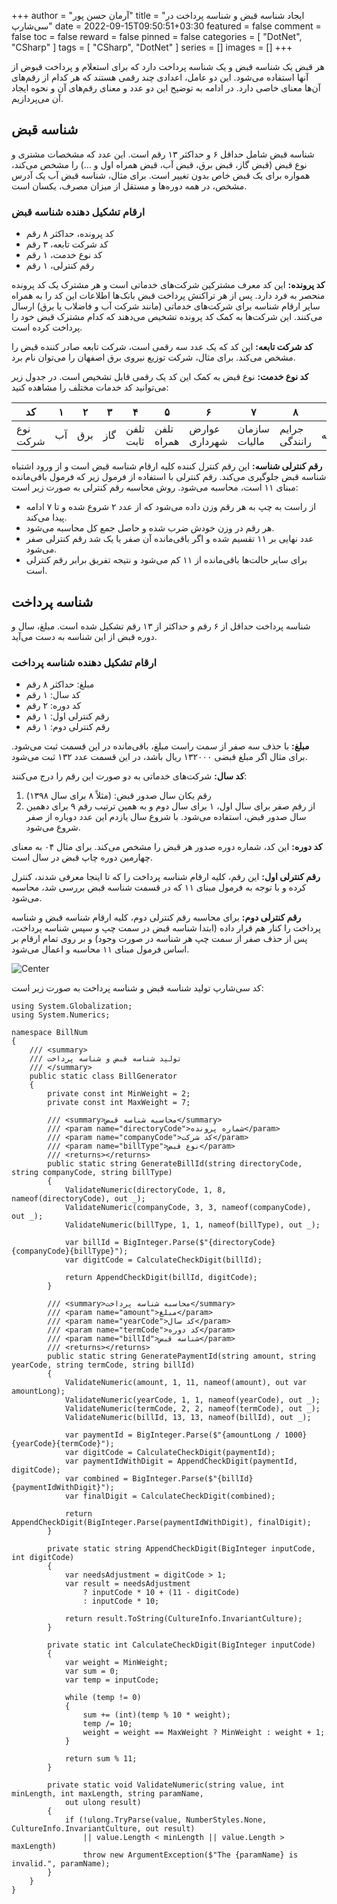 +++
author = "آرمان حسن پور"
title = "ایجاد شناسه قبض و شناسه پرداخت در سی‌شارپ" 
date = 2022-09-15T09:50:51+03:30
featured = false
comment = false
toc = false
reward = false
pinned = false
categories = [
	"DotNet", "CSharp"
]
tags = [
    "CSharp", "DotNet"
]
series = []
images = []
+++

هر قبض یک شناسه قبض و یک شناسه پرداخت دارد که برای استعلام و پرداخت قبوض از آنها استفاده می‌شود. این دو عامل، اعدادی چند رقمی هستند که هر کدام از رقم‌های آن‌ها معنای خاصی دارد. در ادامه به توضیح این دو عدد و معنای رقم‌های آن و نحوه ایجاد آن می‌پردازیم.
<!--more-->
## شناسه قبض
شناسه قبض شامل حداقل ۶ و حداکثر ۱۳ رقم است. این عدد که مشخصات مشتری و نوع قبض (قبض گاز، قبض برق، قبض آب، قبض همراه اول و …) را مشخص می‌کند، همواره برای یک قبض خاص بدون تغییر است. برای مثال، شناسه قبض آب یک آدرس مشخص، در همه دوره‌ها و مستقل از میزان مصرف، یکسان است.

### ارقام تشکیل دهنده شناسه قبض
- کد پرونده، حداکثر ۸ رقم
- کد شرکت تابعه، ۳ رقم
- کد نوع خدمت، ۱ رقم
- رقم کنترلی، ۱ رقم

**کد پرونده:** این کد معرف مشترکین شرکت‌های خدماتی است و هر مشترک یک کد پرونده منحصر به فرد دارد. پس از هر تراکنش پرداخت قبض بانک‌ها اطلاعات این کد را به همراه سایر ارقام شناسه برای شرکت‌های خدماتی (مانند شرکت آب و فاضلاب یا برق) ارسال می‌کنند. این شرکت‌ها به کمک کد پرونده تشخیص می‌دهند که کدام مشترک قبض خود را پرداخت کرده است.

**کد شرکت تابعه:** این کد که یک عدد سه رقمی است، شرکت تابعه صادر کننده قبض را مشخص می‌کند. برای مثال، شرکت توزیع نیروی برق اصفهان را می‌توان نام برد.

**کد نوع خدمت:** نوع قبض به کمک این کد یک رقمی قابل تشخیص است. در جدول زیر می‌توانید کد خدمات مختلف را مشاهده کنید:

| کد       | ۱   | ۲   | ۳   | ۴         | ۵          | ۶             | ۷             | ۸             | 9             |
| -------- | --- | --- | --- | --------- | ---------- | ------------- | ------------- | ------------- | ------------- |
| نوع شرکت | آب  | برق | گاز | تلفن ثابت | تلفن همراه | عوارض شهرداری | سازمان مالیات | جرایم رانندگی | متفرقه |

**رقم کنترلی شناسه:** این رقم کنترل کننده‌ کلیه ارقام شناسه قبض است و از ورود اشتباه شناسه قبض جلوگیری می‌کند. رقم کنترلی با استفاده از فرمول زیر که فرمول باقی‌مانده مبنای ۱۱ است، محاسبه می‌شود. روش محاسبه رقم کنترلی به صورت زیر است:

- از راست به چپ به هر رقم وزن داده می‌شود که از عدد ۲ شروع شده و تا ۷ ادامه پیدا می‌کند.
- هر رقم در وزن خودش ضرب شده و حاصل جمع کل محاسبه می‌شود.
- عدد نهایی بر ۱۱ تقسیم شده و اگر باقی‌مانده آن صفر یا یک شد رقم کنترلی صفر می‌شود.
- برای سایر حالت‌ها باقی‌مانده از ۱۱ کم می‌شود و نتیجه تفریق برابر رقم کنترلی است.

## شناسه پرداخت
شناسه پرداخت حداقل از ۶ رقم و حداکثر از ۱۳ رقم تشکیل شده است. مبلغ، سال و دوره قبض از این شناسه به ‌دست می‌آید.

### ارقام تشکیل دهنده شناسه پرداخت
- مبلغ: حداکثر ۸ رقم
- کد سال: ۱ رقم
- کد دوره: ۲ رقم
- رقم کنترلی اول: ۱ رقم
- رقم کنترلی دوم: ۱ رقم

**مبلغ:** با حذف سه صفر از سمت راست مبلغ، باقی‌مانده در این قسمت ثبت می‌شود. برای مثال اگر مبلغ قبضی ۱۳۲۰۰۰ ریال باشد، در این قسمت عدد ۱۳۲ ثبت می‌شود.

**کد سال:** شرکت‌های خدماتی به دو صورت این رقم را درج می‌کنند:

1. رقم یکان سال صدور قبض: (مثلاً ۸ برای سال ۱۳۹۸)
2. از رقم صفر برای سال اول، ۱ برای سال دوم و به همین ترتیب رقم ۹ برای دهمین سال صدور قبض، استفاده می‌شود. با شروع سال یازدم این عدد دوباره از صفر شروع می‌شود.

**کد دوره:** این کد، شماره دوره صدور هر قبض را مشخص می‌کند. برای مثال ۰۴ به معنای چهارمین دوره چاپ قبض در سال است.

**رقم کنترلی اول:** این رقم، کلیه ارقام شناسه پرداخت را که تا اینجا معرفی شدند، کنترل کرده و با توجه به فرمول مبنای ۱۱ که در قسمت شناسه قبض بررسی شد، محاسبه می‌شود.

**رقم کنترلی دوم:** برای محاسبه رقم کنترلی دوم، کلیه ارقام شناسه قبض و شناسه پرداخت را کنار هم قرار داده (ابتدا شناسه قبض در سمت چپ و سپس شناسه پرداخت، پس از حذف صفر از سمت چپ هر شناسه در صورت وجود) و بر روی تمام ارقام بر اساس فرمول مبنای ۱۱ محاسبه و اعمال می‌شود.

![Center](/bill-generator-algo.jpg#center)

کد سی‌شارپ تولید شناسه قبض و شناسه پرداخت به صورت زیر است:

```CSharp
using System.Globalization;
using System.Numerics;

namespace BillNum
{
    /// <summary>
    /// تولید شناسه قبض و شناسه پرداخت
    /// </summary>
    public static class BillGenerator
    {
        private const int MinWeight = 2;
        private const int MaxWeight = 7;

        /// <summary>محاسبه شناسه قبض</summary>
        /// <param name="directoryCode">شماره پرونده</param>
        /// <param name="companyCode">کد شرکت</param>
        /// <param name="billType">نوع قبض</param>
        /// <returns></returns>
        public static string GenerateBillId(string directoryCode, string companyCode, string billType)
        {
            ValidateNumeric(directoryCode, 1, 8, nameof(directoryCode), out _);
            ValidateNumeric(companyCode, 3, 3, nameof(companyCode), out _);
            ValidateNumeric(billType, 1, 1, nameof(billType), out _);

            var billId = BigInteger.Parse($"{directoryCode}{companyCode}{billType}");
            var digitCode = CalculateCheckDigit(billId);

            return AppendCheckDigit(billId, digitCode);
        }

        /// <summary>محاسبه شناسه پرداخت</summary>
        /// <param name="amount">مبلغ</param>
        /// <param name="yearCode">کد سال</param>
        /// <param name="termCode">کد دوره</param>
        /// <param name="billId">شناسه قبض</param>
        /// <returns></returns>
        public static string GeneratePaymentId(string amount, string yearCode, string termCode, string billId)
        {
            ValidateNumeric(amount, 1, 11, nameof(amount), out var amountLong);
            ValidateNumeric(yearCode, 1, 1, nameof(yearCode), out _);
            ValidateNumeric(termCode, 2, 2, nameof(termCode), out _);
            ValidateNumeric(billId, 13, 13, nameof(billId), out _);

            var paymentId = BigInteger.Parse($"{amountLong / 1000}{yearCode}{termCode}");
            var digitCode = CalculateCheckDigit(paymentId);
            var paymentIdWithDigit = AppendCheckDigit(paymentId, digitCode);
            var combined = BigInteger.Parse($"{billId}{paymentIdWithDigit}");
            var finalDigit = CalculateCheckDigit(combined);

            return AppendCheckDigit(BigInteger.Parse(paymentIdWithDigit), finalDigit);
        }

        private static string AppendCheckDigit(BigInteger inputCode, int digitCode)
        {
            var needsAdjustment = digitCode > 1;
            var result = needsAdjustment
                ? inputCode * 10 + (11 - digitCode)
                : inputCode * 10;

            return result.ToString(CultureInfo.InvariantCulture);
        }

        private static int CalculateCheckDigit(BigInteger inputCode)
        {
            var weight = MinWeight;
            var sum = 0;
            var temp = inputCode;

            while (temp != 0)
            {
                sum += (int)(temp % 10 * weight);
                temp /= 10;
                weight = weight == MaxWeight ? MinWeight : weight + 1;
            }

            return sum % 11;
        }

        private static void ValidateNumeric(string value, int minLength, int maxLength, string paramName,
            out ulong result)
        {
            if (!ulong.TryParse(value, NumberStyles.None, CultureInfo.InvariantCulture, out result)
                || value.Length < minLength || value.Length > maxLength)
                throw new ArgumentException($"The {paramName} is invalid.", paramName);
        }
    }
}

```